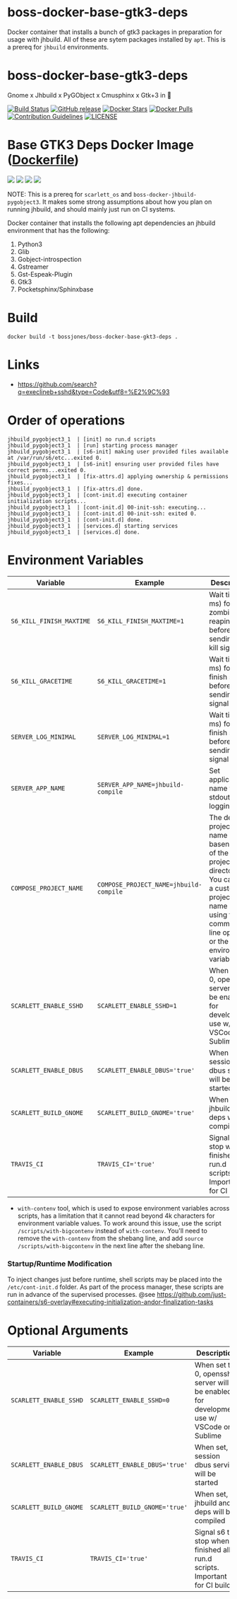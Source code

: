 # boss-docker-base-gtk3-deps
Docker container that installs a bunch of gtk3 packages in preparation for usage with jhbuild. All of these are sytem packages installed by `apt`. This is a prereq for `jhbuild` environments.

# boss-docker-base-gtk3-deps

Gnome x Jhbuild x PyGObject x Cmusphinx x Gtk+3 in 🐳

[![Build Status](https://travis-ci.org/bossjones/boss-docker-base-gtk3-deps.svg?branch=master)](https://travis-ci.org/bossjones/boss-docker-base-gtk3-deps)
[![GitHub release](https://img.shields.io/github/release/bossjones/boss-docker-base-gtk3-deps.svg)]()
[![Docker Stars](https://img.shields.io/docker/stars/bossjones/boss-docker-base-gtk3-deps.svg)](https://hub.docker.com/r/bossjones/boss-docker-base-gtk3-deps/)
[![Docker Pulls](https://img.shields.io/docker/pulls/bossjones/boss-docker-base-gtk3-deps.svg)](https://hub.docker.com/r/bossjones/boss-docker-base-gtk3-deps/)
[![Contribution Guidelines](http://img.shields.io/badge/CONTRIBUTING-Guidelines-blue.svg)](./CONTRIBUTING.md)
[![LICENSE](https://img.shields.io/badge/license-Apache-blue.svg?style=flat-square)](./LICENSE)


# Base GTK3 Deps Docker Image ([Dockerfile](https://github.com/bossjones/boss-docker-base-gtk3-deps))
[![](https://images.microbadger.com/badges/image/bossjones/boss-docker-base-gtk3-deps.svg)](https://microbadger.com/images/bossjones/boss-docker-base-gtk3-deps "Get your own image badge on microbadger.com")
[![](https://images.microbadger.com/badges/version/bossjones/boss-docker-base-gtk3-deps.svg)](https://microbadger.com/images/bossjones/boss-docker-base-gtk3-deps "Get your own version badge on microbadger.com")
[![](https://images.microbadger.com/badges/commit/bossjones/boss-docker-base-gtk3-deps.svg)](https://microbadger.com/images/bossjones/boss-docker-base-gtk3-deps "Get your own commit badge on microbadger.com")
[![](https://images.microbadger.com/badges/license/bossjones/boss-docker-base-gtk3-deps.svg)](https://microbadger.com/images/bossjones/boss-docker-base-gtk3-deps "Get your own license badge on microbadger.com")

NOTE: This is a prereq for `scarlett_os` and `boss-docker-jhbuild-pygobject3`. It makes some strong assumptions about how you plan on running jhbuild, and should mainly just run on CI systems.

Docker container that installs the following apt dependencies an jhbuild environment that has the following:

1. Python3
3. Glib
4. Gobject-introspection
5. Gstreamer
6. Gst-Espeak-Plugin
7. Gtk3
8. Pocketsphinx/Sphinxbase
# Build

`docker build -t bossjones/boss-docker-base-gkt3-deps .`

# Links

- https://github.com/search?q=execlineb+sshd&type=Code&utf8=%E2%9C%93


# Order of operations

```
jhbuild_pygobject3_1  | [init] no run.d scripts
jhbuild_pygobject3_1  | [run] starting process manager
jhbuild_pygobject3_1  | [s6-init] making user provided files available at /var/run/s6/etc...exited 0.
jhbuild_pygobject3_1  | [s6-init] ensuring user provided files have correct perms...exited 0.
jhbuild_pygobject3_1  | [fix-attrs.d] applying ownership & permissions fixes...
jhbuild_pygobject3_1  | [fix-attrs.d] done.
jhbuild_pygobject3_1  | [cont-init.d] executing container initialization scripts...
jhbuild_pygobject3_1  | [cont-init.d] 00-init-ssh: executing...
jhbuild_pygobject3_1  | [cont-init.d] 00-init-ssh: exited 0.
jhbuild_pygobject3_1  | [cont-init.d] done.
jhbuild_pygobject3_1  | [services.d] starting services
jhbuild_pygobject3_1  | [services.d] done.
```

# Environment Variables

Variable | Example | Description
--- | --- | ---
`S6_KILL_FINISH_MAXTIME` | `S6_KILL_FINISH_MAXTIME=1` | Wait time (in ms) for zombie reaping before sending a kill signal
`S6_KILL_GRACETIME` | `S6_KILL_GRACETIME=1` | Wait time (in ms) for S6 finish scripts before sending kill signal
`SERVER_LOG_MINIMAL` | `SERVER_LOG_MINIMAL=1` | Wait time (in ms) for S6 finish scripts before sending kill signal
`SERVER_APP_NAME` | `SERVER_APP_NAME=jhbuild-compile` | Set application name for stdout logging info
`COMPOSE_PROJECT_NAME` | `COMPOSE_PROJECT_NAME=jhbuild-compile` | The default project name is the basename of the project directory. You can set a custom project name by using the -p command line option or the this environment variable.
`SCARLETT_ENABLE_SSHD` | `SCARLETT_ENABLE_SSHD=1` | When set to 0, openssh-server will be enabled for development use w/ VSCode or Sublime
`SCARLETT_ENABLE_DBUS` | `SCARLETT_ENABLE_DBUS='true'` | When set, a session dbus service will be started
`SCARLETT_BUILD_GNOME` | `SCARLETT_BUILD_GNOME='true'` | When set, jhbuild and deps will be compiled
`TRAVIS_CI` | `TRAVIS_CI='true'` | Signal s6 to stop when finished all run.d scripts. Important for CI builds.

* `with-contenv` tool, which is used to expose environment variables across scripts, has a limitation that it cannot read beyond 4k characters for environment variable values. To work around this issue, use the script `/scripts/with-bigcontenv` instead of `with-contenv`. You'll need to remove the `with-contenv` from the shebang line, and add  `source /scripts/with-bigcontenv` in the next line after the shebang line.

### Startup/Runtime Modification

To inject changes just before runtime, shell scripts may be placed into the
`/etc/cont-init.d` folder.
As part of the process manager, these scripts are run in advance of the supervised processes. @see https://github.com/just-containers/s6-overlay#executing-initialization-andor-finalization-tasks


# Optional Arguments

Variable | Example | Description
--- | --- | ---
`SCARLETT_ENABLE_SSHD` | `SCARLETT_ENABLE_SSHD=0` | When set to 0, openssh-server will be enabled for development use w/ VSCode or Sublime
`SCARLETT_ENABLE_DBUS` | `SCARLETT_ENABLE_DBUS='true'` | When set, a session dbus service will be started
`SCARLETT_BUILD_GNOME` | `SCARLETT_BUILD_GNOME='true'` | When set, jhbuild and deps will be compiled
`TRAVIS_CI` | `TRAVIS_CI='true'` | Signal s6 to stop when finished all run.d scripts. Important for CI builds.

```

